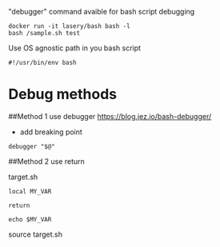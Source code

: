 "debugger" command avaible for bash script debugging

```
docker run -it lasery/bash bash -l
bash /sample.sh test
```

Use OS agnostic path in you bash script
```
#!/usr/bin/env bash
```

# Debug methods

##Method 1
use debugger
https://blog.jez.io/bash-debugger/

- add breaking point
```
debugger "$@"
```


##Method 2
use return

target.sh
```
local MY_VAR

return

echo $MY_VAR
```
source target.sh
